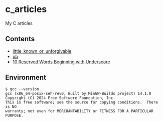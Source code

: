 # c_articles
My C articles


## Contents

- [little_known_or_unforgivable](https://github.com/y-tetsu/c_practice/tree/main/little_known_or_unforgivable)
- [ub](https://github.com/y-tetsu/c_practice/tree/main/ub)
- [10 Reserved Words Beginning with Underscore](https://github.com/y-tetsu/c_practice/tree/main/underscore)


## Environment

```
$ gcc --version
gcc (x86_64-posix-seh-rev0, Built by MinGW-Builds project) 14.1.0
Copyright (C) 2024 Free Software Foundation, Inc.
This is free software; see the source for copying conditions.  There is NO
warranty; not even for MERCHANTABILITY or FITNESS FOR A PARTICULAR PURPOSE.
```

